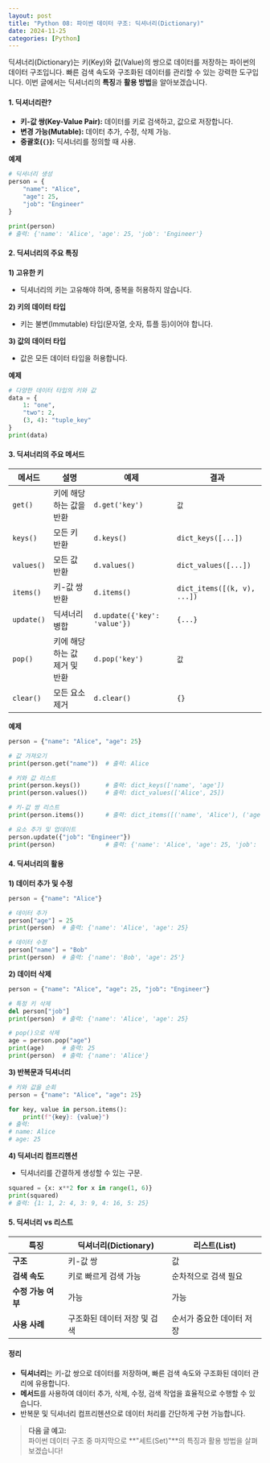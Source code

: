 ```yaml
---
layout: post
title: "Python 08: 파이썬 데이터 구조: 딕셔너리(Dictionary)"
date: 2024-11-25
categories: [Python] 
---
```


딕셔너리(Dictionary)는 키(Key)와 값(Value)의 쌍으로 데이터를 저장하는 파이썬의 데이터 구조입니다. 빠른 검색 속도와 구조화된 데이터를 관리할 수 있는 강력한 도구입니다. 이번 글에서는 딕셔너리의 **특징**과 **활용 방법**을 알아보겠습니다.


#### 1. 딕셔너리란?

- **키-값 쌍(Key-Value Pair):** 데이터를 키로 검색하고, 값으로 저장합니다.
- **변경 가능(Mutable):** 데이터 추가, 수정, 삭제 가능.
- **중괄호(`{}`):** 딕셔너리를 정의할 때 사용.

**예제**
```python
# 딕셔너리 생성
person = {
    "name": "Alice",
    "age": 25,
    "job": "Engineer"
}

print(person)
# 출력: {'name': 'Alice', 'age': 25, 'job': 'Engineer'}
```


#### 2. 딕셔너리의 주요 특징

**1) 고유한 키**  
- 딕셔너리의 키는 고유해야 하며, 중복을 허용하지 않습니다.

**2) 키의 데이터 타입**  
- 키는 불변(Immutable) 타입(문자열, 숫자, 튜플 등)이어야 합니다.

**3) 값의 데이터 타입**  
- 값은 모든 데이터 타입을 허용합니다.

**예제**
```python
# 다양한 데이터 타입의 키와 값
data = {
    1: "one",
    "two": 2,
    (3, 4): "tuple_key"
}
print(data)
```


#### 3. 딕셔너리의 주요 메서드

| 메서드            | 설명                                  | 예제                          | 결과                           |
|-------------------|---------------------------------------|-------------------------------|--------------------------------|
| `get()`           | 키에 해당하는 값을 반환               | `d.get('key')`               | `값`                          |
| `keys()`          | 모든 키 반환                         | `d.keys()`                   | `dict_keys([...])`            |
| `values()`        | 모든 값 반환                         | `d.values()`                 | `dict_values([...])`          |
| `items()`         | 키-값 쌍 반환                        | `d.items()`                  | `dict_items([(k, v), ...])`   |
| `update()`        | 딕셔너리 병합                        | `d.update({'key': 'value'})` | `{...}`                       |
| `pop()`           | 키에 해당하는 값 제거 및 반환         | `d.pop('key')`               | `값`                          |
| `clear()`         | 모든 요소 제거                       | `d.clear()`                  | `{}`                          |

**예제**
```python
person = {"name": "Alice", "age": 25}

# 값 가져오기
print(person.get("name"))  # 출력: Alice

# 키와 값 리스트
print(person.keys())       # 출력: dict_keys(['name', 'age'])
print(person.values())     # 출력: dict_values(['Alice', 25])

# 키-값 쌍 리스트
print(person.items())      # 출력: dict_items([('name', 'Alice'), ('age', 25)])

# 요소 추가 및 업데이트
person.update({"job": "Engineer"})
print(person)              # 출력: {'name': 'Alice', 'age': 25, 'job': 'Engineer'}
```


#### 4. 딕셔너리의 활용

**1) 데이터 추가 및 수정**
```python
person = {"name": "Alice"}

# 데이터 추가
person["age"] = 25
print(person)  # 출력: {'name': 'Alice', 'age': 25}

# 데이터 수정
person["name"] = "Bob"
print(person)  # 출력: {'name': 'Bob', 'age': 25'}
```

**2) 데이터 삭제**
```python
person = {"name": "Alice", "age": 25, "job": "Engineer"}

# 특정 키 삭제
del person["job"]
print(person)  # 출력: {'name': 'Alice', 'age': 25}

# pop()으로 삭제
age = person.pop("age")
print(age)     # 출력: 25
print(person)  # 출력: {'name': 'Alice'}
```

**3) 반복문과 딕셔너리**
```python
# 키와 값을 순회
person = {"name": "Alice", "age": 25}

for key, value in person.items():
    print(f"{key}: {value}")
# 출력:
# name: Alice
# age: 25
```

**4) 딕셔너리 컴프리헨션**
- 딕셔너리를 간결하게 생성할 수 있는 구문.

```python
squared = {x: x**2 for x in range(1, 6)}
print(squared)
# 출력: {1: 1, 2: 4, 3: 9, 4: 16, 5: 25}
```


#### 5. 딕셔너리 vs 리스트

| **특징**              | **딕셔너리(Dictionary)**            | **리스트(List)**              |
|-----------------------|-------------------------------------|--------------------------------|
| **구조**               | 키-값 쌍                           | 값                           |
| **검색 속도**          | 키로 빠르게 검색 가능               | 순차적으로 검색 필요           |
| **수정 가능 여부**      | 가능                               | 가능                          |
| **사용 사례**          | 구조화된 데이터 저장 및 검색         | 순서가 중요한 데이터 저장      |


#### 정리

- **딕셔너리**는 키-값 쌍으로 데이터를 저장하며, 빠른 검색 속도와 구조화된 데이터 관리에 유용합니다.
- **메서드**를 사용하여 데이터 추가, 삭제, 수정, 검색 작업을 효율적으로 수행할 수 있습니다.
- 반복문 및 딕셔너리 컴프리헨션으로 데이터 처리를 간단하게 구현 가능합니다.

> **다음 글 예고:**  
> 파이썬 데이터 구조 중 마지막으로 **"세트(Set)"**의 특징과 활용 방법을 살펴보겠습니다!
